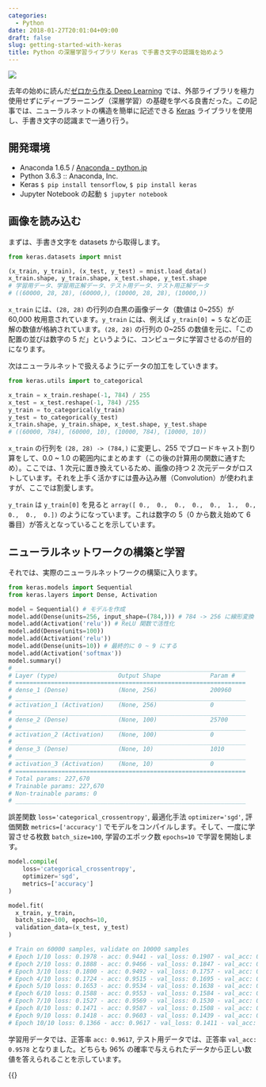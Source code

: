 ```yaml
---
categories:
  - Python
date: 2018-01-27T20:01:04+09:00
draft: false
slug: getting-started-with-keras
title: Python の深層学習ライブラリ Keras で手書き文字の認識を始めよう
---
```


![](/images/2018/01/keras.png)

去年の始めに読んだ[ゼロから作る Deep Learning](/archives/deep-learning-from-scratch/) では、外部ライブラリを極力使用せずにディープラーニング（深層学習）の基礎を学べる良書だった。この記事では、ニューラルネットの構造を簡単に記述できる [Keras](https://github.com/keras-team/keras) ライブラリを使用し、手書き文字の認識まで一通り行う。

## 開発環境

- Anaconda 1.6.5 / [Anaconda - python.jp](https://www.python.jp/install/windows/anaconda/install_anaconda.html)
- Python 3.6.3 :: Anaconda, Inc.
- Keras `$ pip install tensorflow`, `$ pip install keras`
- Jupyter Notebook の起動 `$ jupyter notebook`

## 画像を読み込む

まずは、手書き文字を datasets から取得します。

```python
from keras.datasets import mnist

(x_train, y_train), (x_test, y_test) = mnist.load_data()
x_train.shape, y_train.shape, x_test.shape, y_test.shape
# 学習用データ、学習用正解データ、テスト用データ、テスト用正解データ
# ((60000, 28, 28), (60000,), (10000, 28, 28), (10000,))
```

`x_train` には、`(28, 28)` の行列の白黒の画像データ（数値は 0~255）が 60,000 枚用意されています。`y_train` には、例えば `y_train[0] = 5` などの正解の数値が格納されています。`(28, 28)` の行列の 0~255 の数値を元に、「この配置の並びは数字の 5 だ」というように、コンピュータに学習させるのが目的になります。

次はニューラルネットで扱えるようにデータの加工をしていきます。

```python
from keras.utils import to_categorical

x_train = x_train.reshape(-1, 784) / 255
x_test = x_test.reshape(-1, 784) /255
y_train = to_categorical(y_train)
y_test = to_categorical(y_test)
x_train.shape, y_train.shape, x_test.shape, y_test.shape
# ((60000, 784), (60000, 10), (10000, 784), (10000, 10))
```

`x_train` の行列を `(28, 28) -> (784,)` に変更し、255 でブロードキャスト割り算をして、0.0 ~ 1.0 の範囲内にまとめます（この後の計算用の関数に通すため）。ここでは、1 次元に置き換えているため、画像の持つ 2 次元データがロストしています。それを上手く活かすには畳み込み層（Convolution）が使われますが、ここでは割愛します。

`y_train` は `y_train[0]` を見ると `array([ 0.,  0.,  0.,  0.,  0.,  1.,  0.,  0.,  0.,  0.])` のようになっています。これは数字の 5（0 から数え始めて 6 番目）が答えとなっていることを示しています。

## ニューラルネットワークの構築と学習

それでは、実際のニューラルネットワークの構築に入ります。

```python
from keras.models import Sequential
from keras.layers import Dense, Activation

model = Sequential() # モデルを作成
model.add(Dense(units=256, input_shape=(784,))) # 784 -> 256 に線形変換
model.add(Activation('relu')) # ReLU 関数で活性化
model.add(Dense(units=100))
model.add(Activation('relu'))
model.add(Dense(units=10)) # 最終的に 0 ~ 9 にする
model.add(Activation('softmax'))
model.summary()
# _________________________________________________________________
# Layer (type)                 Output Shape              Param #   
# =================================================================
# dense_1 (Dense)              (None, 256)               200960    
# _________________________________________________________________
# activation_1 (Activation)    (None, 256)               0         
# _________________________________________________________________
# dense_2 (Dense)              (None, 100)               25700     
# _________________________________________________________________
# activation_2 (Activation)    (None, 100)               0         
# _________________________________________________________________
# dense_3 (Dense)              (None, 10)                1010      
# _________________________________________________________________
# activation_3 (Activation)    (None, 10)                0         
# =================================================================
# Total params: 227,670
# Trainable params: 227,670
# Non-trainable params: 0
# _________________________________________________________________
```

誤差関数 `loss='categorical_crossentropy'`, 最適化手法 `optimizer='sgd'`, 評価関数 `metrics=['accuracy']` でモデルをコンパイルします。そして、一度に学習させる枚数 `batch_size=100`, 学習のエポック数 `epochs=10` で学習を開始します。

```python
model.compile(
    loss='categorical_crossentropy',
    optimizer='sgd',
    metrics=['accuracy']
)

model.fit(
  x_train, y_train,
  batch_size=100, epochs=10,
  validation_data=(x_test, y_test)
)

# Train on 60000 samples, validate on 10000 samples
# Epoch 1/10 loss: 0.1978 - acc: 0.9441 - val_loss: 0.1907 - val_acc: 0.9445
# Epoch 2/10 loss: 0.1888 - acc: 0.9466 - val_loss: 0.1847 - val_acc: 0.9459
# Epoch 3/10 loss: 0.1800 - acc: 0.9492 - val_loss: 0.1757 - val_acc: 0.9486
# Epoch 4/10 loss: 0.1724 - acc: 0.9515 - val_loss: 0.1695 - val_acc: 0.9498
# Epoch 5/10 loss: 0.1653 - acc: 0.9534 - val_loss: 0.1638 - val_acc: 0.9514
# Epoch 6/10 loss: 0.1588 - acc: 0.9553 - val_loss: 0.1584 - val_acc: 0.9522
# Epoch 7/10 loss: 0.1527 - acc: 0.9569 - val_loss: 0.1530 - val_acc: 0.9538
# Epoch 8/10 loss: 0.1471 - acc: 0.9587 - val_loss: 0.1508 - val_acc: 0.9561
# Epoch 9/10 loss: 0.1418 - acc: 0.9603 - val_loss: 0.1439 - val_acc: 0.9572
# Epoch 10/10 loss: 0.1366 - acc: 0.9617 - val_loss: 0.1411 - val_acc: 0.9578
```

学習用データでは、正答率 `acc: 0.9617`, テスト用データでは、正答率 `val_acc: 0.9578` となりました。どちらも 96% の確率で与えられたデータから正しい数値を答えられることを示しています。

{{<amazon id="4873117585" title="ゼロから作るDeep Learning ―Pythonで学ぶディープラーニングの理論と実装" src="https://images-na.ssl-images-amazon.com/images/I/512ru2i5gyL._SL160_.jpg">}
